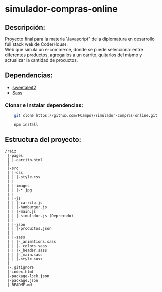 # simulador-compras-online

## Descripción:

Proyecto final para la materia "Javascript" de la diplomatura en desarrollo full stack web de CoderHouse.
<br/>
Web que simula un e-commerce, donde se puede seleccionar entre diferentes productos, agregarlos a un carrito, quitarlos del mismo y actualizar la cantidad de productos.

## Dependencias:

-   [sweetalert2](https://sweetalert2.github.io/)
-   [Sass](https://sass-lang.com/)

### Clonar e Instalar dependencias:

```bash
    git clone https://github.com/FCampo7/simulador-compras-online.git
```

```bash
    npm install
```

## Estructura del proyecto:

```
/raiz
 |-pages
 | |-carrito.html
 |
 |-src
 | |-css
 | | |-style.css
 | |
 | |-images
 | | |-*.jpg
 | |
 | |-js
 | | |-carrito.js
 | | |-hamburger.js
 | | |-main.js
 | | |-simulador.js (Deprecado)
 | |
 | |-json
 | | |-productos.json
 | |
 | |-sass
 | | |-_animations.sass
 | | |-_colors.sass
 | | |-_header.sass
 | | |-_main.sass
 | | |-style.sass
 |
 |-.gitignore
 |-index.html
 |-package-lock.json
 |-package.json
 |-README.md
```

